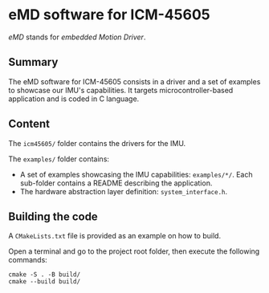 # eMD software for ICM-45605

_eMD_ stands for _embedded Motion Driver_.

## Summary

The eMD software for ICM-45605 consists in a driver and a set of examples to showcase our IMU's capabilities. It targets microcontroller-based application and is coded in C language.

## Content

The `icm45605/` folder contains the drivers for the IMU.

The `examples/` folder contains:
* A set of examples showcasing the IMU capabilities: `examples/*/`. Each sub-folder contains a README describing the application. 
* The hardware abstraction layer definition: `system_interface.h`. 

## Building the code

A `CMakeLists.txt` file is provided as an example on how to build.

Open a terminal and go to the project root folder, then execute the following commands:

```
cmake -S . -B build/
cmake --build build/
```
